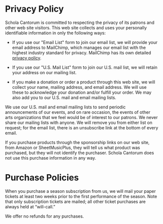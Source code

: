 # Privacy Policy

Schola Cantorum is committed to respecting the privacy of its patrons and other
web site visitors.  This web site collects and uses your personally identifiable
information in only the following ways:

* If you use our "Email List" form to join our email list, we will provide your
  email address to MailChimp, which manages our email list with the highest
  industry standard for privacy.  MailChimp has its own detailed
  [privacy policy](https://mailchimp.com/legal/privacy/).

* If you use our "U.S. Mail List" form to join our U.S. mail list, we will
  retain your address on our mailing list.

* If you make a donation or order a product through this web site, we will
  collect your name, mailing address, and email address.  We will use these to
  acknowledge your donation and/or fulfill your order.  We may also add you to
  our U.S. mail and email mailing lists.

We use our U.S. mail and email mailing lists to send periodic announcements of
our events, and on rare occasion, the events of other arts organizations that we
feel would be of interest to our patrons.  We never share our mailing lists with
anyone.  We will remove you from either list on request; for the email list,
there is an unsubscribe link at the bottom of every email.

If you purchase products through the sponsorship links on our web site, from
Amazon or SheetMusicPlus, they will tell us what product was purchased, but they
will not identify the purchaser.  Schola Cantorum does not use this purchase
information in any way.

# Purchase Policies

When you purchase a season subscription from us, we will mail your paper tickets
at least two weeks prior to the first performance of the season.  Note that only
subscription tickets are mailed; all other ticket purchases are always held at
“will-call.”

We offer no refunds for any purchases.
